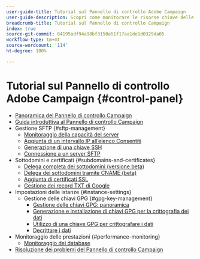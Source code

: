 ```yaml
---
user-guide-title: Tutorial sul Pannello di controllo Adobe Campaign
user-guide-description: Scopri come monitorare le risorse chiave delle istanze di Adobe Campaign ed eseguire attività di amministrazione nel Pannello di controllo Campaign.
breadcrumb-title: Tutorial sul Pannello di controllo Campaign
index: true
source-git-commit: 84195adf94a98bf3150a51f17aa1de1d0329da05
workflow-type: tm+mt
source-wordcount: '114'
ht-degree: 100%

---
```



# Tutorial sul Pannello di controllo Adobe Campaign {#control-panel}

+ [Panoramica del Pannello di controllo Campaign](/help/control-panel-tutorials/control-panel-overview.md)
+ [Guida introduttiva al Pannello di controllo Campaign](/help/control-panel-tutorials/getting-started-with-the-control-panel.md)
+ Gestione SFTP {#sftp-management}
   + [Monitoraggio della capacità del server](/help/control-panel-tutorials/sftp-management/monitoring-server-capacity.md)
   + [Aggiunta di un intervallo IP all’elenco Consentiti](/help/control-panel-tutorials/sftp-management/adding-ip-range-to-allow-list.md)
   + [Generazione di una chiave SSH](/help/control-panel-tutorials/sftp-management/generate-ssh-key.md)
   + [Connessione a un server SFTP](/help/control-panel-tutorials/sftp-management/connect-to-sftp-server.md)
+ Sottodomini e certificati {#subdomains-and-certificates}
   + [Delega completa dei sottodomini (versione beta)](/help/control-panel-tutorials/subdomains-and-certificates/subdomain-delegation.md)
   + [Delega dei sottodomini tramite CNAME (beta)](/help/control-panel-tutorials/subdomains-and-certificates/delegating-subdomains-using-cname.md)
   + [Aggiunta di certificati SSL](/help/control-panel-tutorials/subdomains-and-certificates/adding-ssl-certificates.md)
   + [Gestione dei record TXT di Google](/help/control-panel-tutorials/subdomains-and-certificates/google-txt-record-management.md)
+ Impostazioni delle istanze {#instance-settings}
   + Gestione delle chiavi GPG {#gpg-key-management}
      + [Gestione delle chiavi GPG: panoramica](/help/control-panel-tutorials/instance-settings/gpg-key-management/gpg-key-management-overview.md)
      + [Generazione e installazione di chiavi GPG per la crittografia dei dati](/help/control-panel-tutorials/instance-settings/gpg-key-management/generating-and-installing-gpg-keys-for-data-encryption.md)
      + [Utilizzo di una chiave GPG per crittografare i dati](/help/control-panel-tutorials/instance-settings/gpg-key-management/using-a-gpg-key-to-encrypt-data.md)
      + [Decrittare i dati](/help/control-panel-tutorials/instance-settings/gpg-key-management/decrypting-data.md)
+ Monitoraggio delle prestazioni {#performance-monitoring}
   + [Monitoraggio dei database](/help/control-panel-tutorials/performance-monitoring/monitoring-databases.md)
+ [Risoluzione dei problemi del Pannello di controllo Campaign](/help/control-panel-tutorials/trouble-shooting.md)